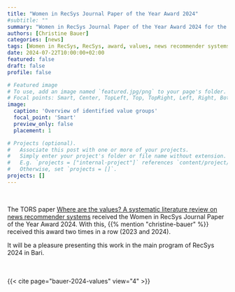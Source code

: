 ```yaml
---
title: "Women in RecSys Journal Paper of the Year Award 2024"
#subtitle: ""
summary: "Women in RecSys Journal Paper of the Year Award 2024 for the TORS paper 'Where are the values? A systematic literature review on news recommender systems'."
authors: [Christine Bauer]
categories: [news]
tags: [Women in RecSys, RecSys, award, values, news recommender systems, news, systematic literature review, survey, TORS]
date: 2024-07-22T10:00:00+02:00
featured: false
draft: false
profile: false

# Featured image
# To use, add an image named `featured.jpg/png` to your page's folder.
# Focal points: Smart, Center, TopLeft, Top, TopRight, Left, Right, BottomLeft, Bottom, BottomRight.
image:
  caption: 'Overview of identified value groups'
  focal_point: 'Smart'
  preview_only: false
  placement: 1

# Projects (optional).
#   Associate this post with one or more of your projects.
#   Simply enter your project's folder or file name without extension.
#   E.g. `projects = ["internal-project"]` references `content/project/deep-learning/index.md`.
#   Otherwise, set `projects = []`.
projects: []
---
```


<br>

The TORS paper [Where are the values? A systematic literature review on news recommender systems](/publications/bauer-2024-values) received the Women in RecSys Journal Paper of the Year Award 2024. With this, {{% mention "christine-bauer" %}} received this award two times in a row (2023 and 2024).

It will be a pleasure presenting this work in the main program of RecSys 2024 in Bari.

<br><br>
{{< cite page="bauer-2024-values" view="4" >}}